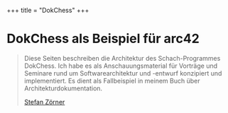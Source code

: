 +++
title = "DokChess"
+++

# DokChess als Beispiel für arc42

> Diese Seiten beschreiben die Architektur des Schach-Programmes DokChess.
> Ich habe es als Anschauungsmaterial für Vorträge und Seminare rund um Softwarearchitektur und -entwurf konzipiert und implementiert.
> Es dient als Fallbeispiel in meinem Buch über Architekturdokumentation.
>
> <a href="/autor">Stefan Zörner</a>
